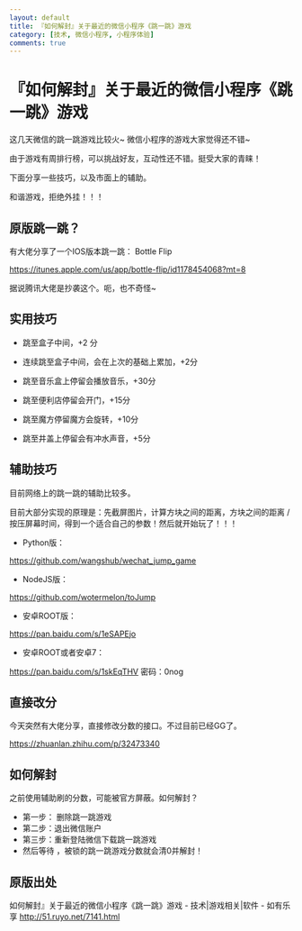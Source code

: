 ```yaml
---
layout: default
title: 『如何解封』关于最近的微信小程序《跳一跳》游戏
category: [技术, 微信小程序, 小程序体验]
comments: true
---
```


# 『如何解封』关于最近的微信小程序《跳一跳》游戏
这几天微信的跳一跳游戏比较火~    微信小程序的游戏大家觉得还不错~

由于游戏有周排行榜，可以挑战好友，互动性还不错。挺受大家的青睐！

下面分享一些技巧，以及市面上的辅助。

和谐游戏，拒绝外挂！！！



## 原版跳一跳？
有大佬分享了一个IOS版本跳一跳： Bottle Flip

https://itunes.apple.com/us/app/bottle-flip/id1178454068?mt=8

据说腾讯大佬是抄袭这个。呃，也不奇怪~

 

## 实用技巧
* 跳至盒子中间，+2 分

* 连续跳至盒子中间，会在上次的基础上累加，+2分

* 跳至音乐盒上停留会播放音乐，+30分

* 跳至便利店停留会开门，+15分

* 跳至魔方停留魔方会旋转，+10分

* 跳至井盖上停留会有冲水声音，+5分

 

## 辅助技巧
目前网络上的跳一跳的辅助比较多。

目前大部分实现的原理是：先截屏图片，计算方块之间的距离，方块之间的距离 / 按压屏幕时间，得到一个适合自己的参数！然后就开始玩了！！！

 

* Python版：

https://github.com/wangshub/wechat_jump_game

 

* NodeJS版：

https://github.com/wotermelon/toJump

 

* 安卓ROOT版：

https://pan.baidu.com/s/1eSAPEjo

 

 

* 安卓ROOT或者安卓7：

https://pan.baidu.com/s/1skEqTHV 密码：0nog

## 直接改分
今天突然有大佬分享，直接修改分数的接口。不过目前已经GG了。

https://zhuanlan.zhihu.com/p/32473340

 

 

## 如何解封
之前使用辅助刷的分数，可能被官方屏蔽。如何解封？

* 第一步： 删除跳一跳游戏
* 第二步：退出微信账户
* 第三步：重新登陆微信下载跳一跳游戏
* 然后等待 ，被锁的跳一跳游戏分数就会清0并解封！

 
## 原版出处 
如何解封』关于最近的微信小程序《跳一跳》游戏 - 技术|游戏相关|软件 - 如有乐享
http://51.ruyo.net/7141.html








